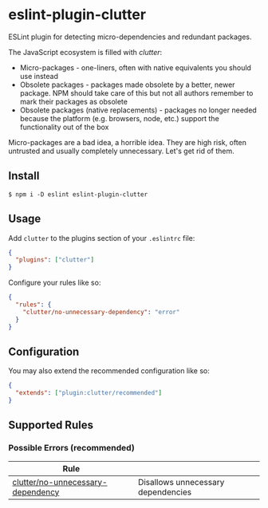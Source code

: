 # eslint-plugin-clutter

ESLint plugin for detecting micro-dependencies and redundant packages.

The JavaScript ecosystem is filled with _clutter_:

* Micro-packages - one-liners, often with native equivalents you should
use instead
* Obsolete packages - packages made obsolete by a better, newer package. NPM
should take care of this but not all authors remember to mark their
packages as obsolete
* Obsolete packages (native replacements) - packages no longer needed because
the platform (e.g. browsers, node, etc.) support the functionality out
of the box

Micro-packages are a bad idea, a horrible idea. They are high risk,
often untrusted and usually completely unnecessary. Let's get rid of them.

## Install

```
$ npm i -D eslint eslint-plugin-clutter
```

## Usage

Add `clutter` to the plugins section of your `.eslintrc` file:

```json
{
  "plugins": ["clutter"]
}
```

Configure your rules like so:

```json
{
  "rules": {
    "clutter/no-unnecessary-dependency": "error"
  }
}
```

## Configuration

You may also extend the recommended configuration like so:

```json
{
  "extends": ["plugin:clutter/recommended"]
}
```

## Supported Rules

### Possible Errors (recommended)

| Rule                                                                    |                                                       |
| ----------------------------------------------------------------------- | ----------------------------------------------------- |
| [clutter/no-unnecessary-dependency](docs/rules/no-unnecessary-dependency.md) | Disallows unnecessary dependencies |
